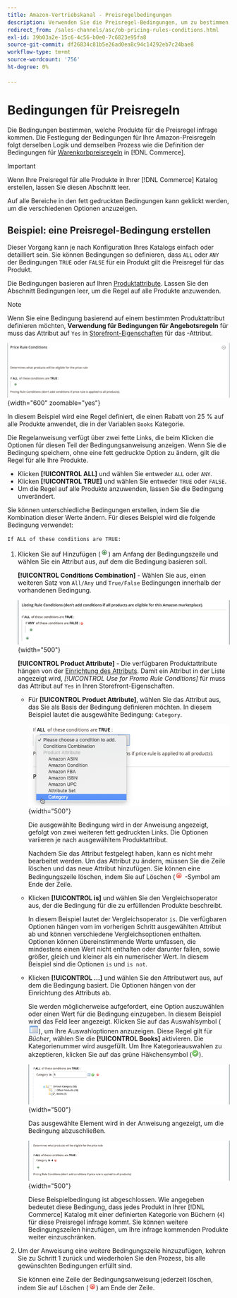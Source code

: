 ```yaml
---
title: Amazon-Vertriebskanal - Preisregelbedingungen
description: Verwenden Sie die Preisregel-Bedingungen, um zu bestimmen, welche Produkte für die Regel des Listenpreises infrage kommen.
redirect_from: /sales-channels/asc/ob-pricing-rules-conditions.html
exl-id: 39b03a2e-15c6-4c56-b0e0-7c6823e95fa8
source-git-commit: df26834c81b5e26ad0ea8c94c14292eb7c24bae8
workflow-type: tm+mt
source-wordcount: '756'
ht-degree: 0%

---
```


# Bedingungen für Preisregeln

Die Bedingungen bestimmen, welche Produkte für die Preisregel infrage kommen. Die Festlegung der Bedingungen für Ihre Amazon-Preisregeln folgt derselben Logik und demselben Prozess wie die Definition der Bedingungen für [Warenkorbpreisregeln](https://experienceleague.adobe.com/docs/commerce-admin/marketing/promotions/cart-rules/price-rules-cart.html) in [!DNL Commerce].

>[!IMPORTANT]
>
>Wenn Ihre Preisregel für alle Produkte in Ihrer [!DNL Commerce] Katalog erstellen, lassen Sie diesen Abschnitt leer.

Auf alle Bereiche in den fett gedruckten Bedingungen kann geklickt werden, um die verschiedenen Optionen anzuzeigen.

## Beispiel: eine Preisregel-Bedingung erstellen

Dieser Vorgang kann je nach Konfiguration Ihres Katalogs einfach oder detailliert sein. Sie können Bedingungen so definieren, dass `ALL` oder `ANY` der Bedingungen `TRUE` oder `FALSE` für ein Produkt gilt die Preisregel für das Produkt.

Die Bedingungen basieren auf Ihren [Produktattribute](https://experienceleague.adobe.com/docs/commerce-admin/catalog/product-attributes/product-attributes.html). Lassen Sie den Abschnitt Bedingungen leer, um die Regel auf alle Produkte anzuwenden.

>[!NOTE]
>
>Wenn Sie eine Bedingung basierend auf einem bestimmten Produktattribut definieren möchten, **Verwendung für Bedingungen für Angebotsregeln** für muss das Attribut auf `Yes` in [Storefront-Eigenschaften](https://experienceleague.adobe.com/docs/commerce-admin/catalog/product-attributes/create/attribute-product-create.html) für das -Attribut.

![Bedingung der Preisregel - Zeile 1](assets/ob-price-rules-condition-1.png){width="600" zoomable="yes"}

In diesem Beispiel wird eine Regel definiert, die einen Rabatt von 25 % auf alle Produkte anwendet, die in der Variablen `Books` Kategorie.

Die Regelanweisung verfügt über zwei fette Links, die beim Klicken die Optionen für diesen Teil der Bedingungsanweisung anzeigen. Wenn Sie die Bedingung speichern, ohne eine fett gedruckte Option zu ändern, gilt die Regel für alle Ihre Produkte.

- Klicken **[!UICONTROL ALL]** und wählen Sie entweder `ALL` oder `ANY`.
- Klicken **[!UICONTROL TRUE]** und wählen Sie entweder `TRUE` oder `FALSE`.
- Um die Regel auf alle Produkte anzuwenden, lassen Sie die Bedingung unverändert.

Sie können unterschiedliche Bedingungen erstellen, indem Sie die Kombination dieser Werte ändern. Für dieses Beispiel wird die folgende Bedingung verwendet:

`If ALL of these conditions are TRUE:`

1. Klicken Sie auf Hinzufügen (![Symbol hinzufügen](assets/btn-add-grn.png)) am Anfang der Bedingungszeile und wählen Sie ein Attribut aus, auf dem die Bedingung basieren soll.

   **[!UICONTROL Conditions Combination]** - Wählen Sie aus, einen weiteren Satz von `All/Any` und `True/False` Bedingungen innerhalb der vorhandenen Bedingung.

   ![Kombination von Preisregelbedingungen](assets/ob-conditions-combinations.png){width="500"}

   **[!UICONTROL Product Attribute]** - Die verfügbaren Produktattribute hängen von der [Einrichtung des Attributs](https://experienceleague.adobe.com/docs/commerce-admin/catalog/product-attributes/create/attribute-product-create.html). Damit ein Attribut in der Liste angezeigt wird, *[!UICONTROL Use for Promo Rule Conditions]* für muss das Attribut auf `Yes` in Ihren Storefront-Eigenschaften.

   - Für **[!UICONTROL Product Attribute]**, wählen Sie das Attribut aus, das Sie als Basis der Bedingung definieren möchten. In diesem Beispiel lautet die ausgewählte Bedingung: `Category`.

      ![Bedingung für Preisregel - Zeile 2, Teil 2](assets/ob-price-rule-condition-2.png){width="500"}

      Die ausgewählte Bedingung wird in der Anweisung angezeigt, gefolgt von zwei weiteren fett gedruckten Links. Die Optionen variieren je nach ausgewähltem Produktattribut.

      Nachdem Sie das Attribut festgelegt haben, kann es nicht mehr bearbeitet werden. Um das Attribut zu ändern, müssen Sie die Zeile löschen und das neue Attribut hinzufügen. Sie können eine Bedingungszeile löschen, indem Sie auf Löschen (![Löschsymbol](assets/btn-del-red.png) -Symbol am Ende der Zeile.

   - Klicken **[!UICONTROL is]** und wählen Sie den Vergleichsoperator aus, der die Bedingung für die zu erfüllenden Produkte beschreibt.

      In diesem Beispiel lautet der Vergleichsoperator `is`. Die verfügbaren Optionen hängen vom im vorherigen Schritt ausgewählten Attribut ab und können verschiedene Vergleichsoptionen enthalten. Optionen können übereinstimmende Werte umfassen, die mindestens einen Wert nicht enthalten oder darunter fallen, sowie größer, gleich und kleiner als ein numerischer Wert. In diesem Beispiel sind die Optionen `is` und `is not`.

   - Klicken **[!UICONTROL ...]** und wählen Sie den Attributwert aus, auf dem die Bedingung basiert. Die Optionen hängen von der Einrichtung des Attributs ab.

      Sie werden möglicherweise aufgefordert, eine Option auszuwählen oder einen Wert für die Bedingung einzugeben. In diesem Beispiel wird das Feld leer angezeigt. Klicken Sie auf das Auswahlsymbol (![Auswahlsymbol](assets/btn-chooser.png)), um Ihre Auswahloptionen anzuzeigen. Diese Regel gilt für _Bücher_, wählen Sie die **[!UICONTROL Books]** aktivieren. Die Kategorienummer wird ausgefüllt. Um Ihre Kategorieauswahlen zu akzeptieren, klicken Sie auf das grüne Häkchensymbol (![Symbol &quot;Häkchen&quot;](assets/btn-check-mark-green.png)).

      ![Bedingung für Preisregel - Zeile 2, Teil 3](assets/ob-price-rule-condition-3.png){width="500"}

      Das ausgewählte Element wird in der Anweisung angezeigt, um die Bedingung abzuschließen.

      ![Bedingung für Preisregel - Zeile 2, Teil 4](assets/ob-price-rule-condition-4.png){width="500"}

      Diese Beispielbedingung ist abgeschlossen. Wie angegeben bedeutet diese Bedingung, dass jedes Produkt in Ihrer [!DNL Commerce] Katalog mit einer definierten Kategorie von Büchern (`4`) für diese Preisregel infrage kommt. Sie können weitere Bedingungszeilen hinzufügen, um Ihre infrage kommenden Produkte weiter einzuschränken.

1. Um der Anweisung eine weitere Bedingungszeile hinzuzufügen, kehren Sie zu Schritt 1 zurück und wiederholen Sie den Prozess, bis alle gewünschten Bedingungen erfüllt sind.

   Sie können eine Zeile der Bedingungsanweisung jederzeit löschen, indem Sie auf Löschen (![Löschsymbol](assets/btn-del-red.png)) am Ende der Zeile.
